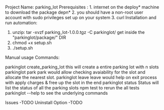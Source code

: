 Project Name: parking_lot
Prerequisites :
    1. internet on the deploy* machine to download the package depn* 
    2. you should have a non-root user account with sudo privileges set up on your system
    3. curl 
Installation and run automation:
 
  1. unzip: tar -xvzf parking_lot-1.0.0.tgz -C parkinglot/
  get inside the "parkinglot/package/" DIR
  2. chmod +x setup.sh
  3. ./setup.sh

Manual usage
Commands:

  parkinglot create_parking_lot  this will create a entire parking lot with n
                                 slots
  parkinglot park                park would allow checking avaiability for the
                                 slot and allocate the nearest slot.
  parkinglot leave               leave would help on exit process with apply
                                 charges & free up the slot in the end
  parkinglot status              Status will list the status of all the parking
                                 slots
  npm test                       to rerun the all tests   
  parkinglot --help              to see the underlying commands  

Issues
 -TODO
Uninstall Option
 -TODO 